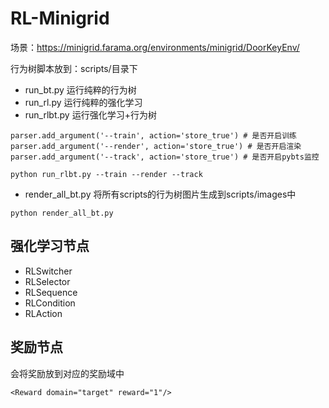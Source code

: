 # RL-Minigrid

场景：https://minigrid.farama.org/environments/minigrid/DoorKeyEnv/

行为树脚本放到：scripts/目录下

- run_bt.py 运行纯粹的行为树
- run_rl.py 运行纯粹的强化学习
- run_rlbt.py 运行强化学习+行为树

```shell
parser.add_argument('--train', action='store_true') # 是否开启训练
parser.add_argument('--render', action='store_true') # 是否开启渲染
parser.add_argument('--track', action='store_true') # 是否开启pybts监控
```

```shell
python run_rlbt.py --train --render --track
```

- render_all_bt.py 将所有scripts的行为树图片生成到scripts/images中

```shell
python render_all_bt.py
```

## 强化学习节点

- RLSwitcher
- RLSelector
- RLSequence
- RLCondition
- RLAction

## 奖励节点

会将奖励放到对应的奖励域中

```shell
<Reward domain="target" reward="1"/>
```



